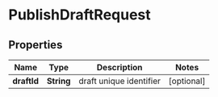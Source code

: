 

# PublishDraftRequest


## Properties

| Name | Type | Description | Notes |
|------------ | ------------- | ------------- | -------------|
|**draftId** | **String** | draft unique identifier |  [optional] |



